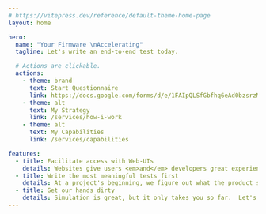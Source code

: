 ```yaml
---
# https://vitepress.dev/reference/default-theme-home-page
layout: home

hero:
  name: "Your Firmware \nAccelerating"
  tagline: Let's write an end-to-end test today.

  # Actions are clickable. 
  actions:
    - theme: brand
      text: Start Questionnaire
      link: https://docs.google.com/forms/d/e/1FAIpQLSfGbfhq6eAd0bzsrzMBbh4z6RK9Bkmv9Tg9Ms9ixGj1nRGZTA/viewform?usp=header
    - theme: alt
      text: My Strategy
      link: /services/how-i-work
    - theme: alt
      text: My Capabilities
      link: /services/capabilities

features:
  - title: Facilitate access with Web-UIs
    details: Websites give users <em>and</em> developers great experiences.  Let's build interfaces there, and get our users involved.
  - title: Write the most meaningful tests first
    details: At a project's beginning, we figure out what the product should do.  Let's reinforce that process by writing our first tests for that core functionality, and build from there.
  - title: Get our hands dirty
    details: Simulation is great, but it only takes you so far.  Let's equip ourselves for testing on real hardware, without breaking it.
---
```


